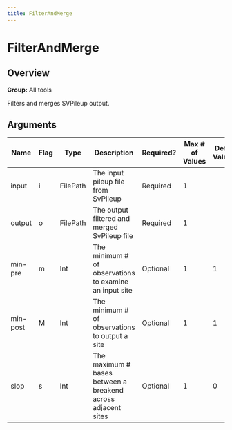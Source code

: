 ```yaml
---
title: FilterAndMerge
---
```


# FilterAndMerge

## Overview
**Group:** All tools

Filters and merges SVPileup output.

## Arguments

|Name|Flag|Type|Description|Required?|Max # of Values|Default Value(s)|
|----|----|----|-----------|---------|---------------|----------------|
|input|i|FilePath|The input pileup file from SvPileup|Required|1||
|output|o|FilePath|The output filtered and merged SvPileup file|Required|1||
|min-pre|m|Int|The minimum # of observations to examine an input site|Optional|1|1|
|min-post|M|Int|The minimum # of observations to output a site|Optional|1|1|
|slop|s|Int|The maximum # bases between a breakend across adjacent sites|Optional|1|0|

